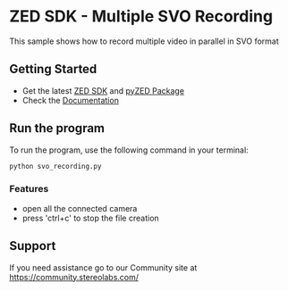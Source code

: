 # ZED SDK - Multiple SVO Recording

This sample shows how to record multiple video in parallel in SVO format

## Getting Started
 - Get the latest [ZED SDK](https://www.stereolabs.com/developers/release/) and [pyZED Package](https://www.stereolabs.com/docs/app-development/python/install/)
 - Check the [Documentation](https://www.stereolabs.com/docs/)
 
## Run the program

To run the program, use the following command in your terminal:
```bash
python svo_recording.py 
```

### Features
 - open all the connected camera
 - press 'ctrl+c' to stop the file creation

## Support
If you need assistance go to our Community site at https://community.stereolabs.com/